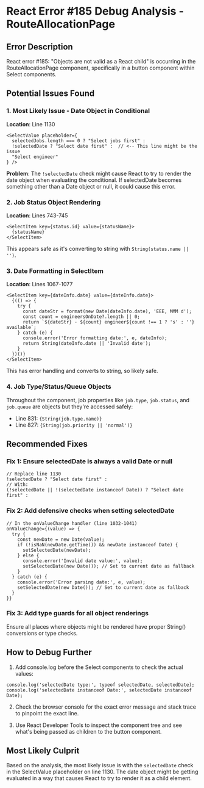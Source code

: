 # React Error #185 Debug Analysis - RouteAllocationPage

## Error Description
React error #185: "Objects are not valid as a React child" is occurring in the RouteAllocationPage component, specifically in a button component within Select components.

## Potential Issues Found

### 1. **Most Likely Issue - Date Object in Conditional**
**Location**: Line 1130
```tsx
<SelectValue placeholder={
  selectedJobs.length === 0 ? "Select jobs first" : 
  !selectedDate ? "Select date first" :  // <-- This line might be the issue
  "Select engineer"
} />
```

**Problem**: The `!selectedDate` check might cause React to try to render the date object when evaluating the conditional. If selectedDate becomes something other than a Date object or null, it could cause this error.

### 2. **Job Status Object Rendering**
**Location**: Lines 743-745
```tsx
<SelectItem key={status.id} value={statusName}>
  {statusName}
</SelectItem>
```
This appears safe as it's converting to string with `String(status.name || '')`.

### 3. **Date Formatting in SelectItem**
**Location**: Lines 1067-1077
```tsx
<SelectItem key={dateInfo.date} value={dateInfo.date}>
  {(() => {
    try {
      const dateStr = format(new Date(dateInfo.date), 'EEE, MMM d');
      const count = engineersOnDate?.length || 0;
      return `${dateStr} - ${count} engineer${count !== 1 ? 's' : ''} available`;
    } catch (e) {
      console.error('Error formatting date:', e, dateInfo);
      return String(dateInfo.date || 'Invalid date');
    }
  })()}
</SelectItem>
```
This has error handling and converts to string, so likely safe.

### 4. **Job Type/Status/Queue Objects**
Throughout the component, job properties like `job.type`, `job.status`, and `job.queue` are objects but they're accessed safely:
- Line 831: `{String(job.type.name)}`
- Line 827: `{String(job.priority || 'normal')}`

## Recommended Fixes

### Fix 1: Ensure selectedDate is always a valid Date or null
```tsx
// Replace line 1130
!selectedDate ? "Select date first" : 
// With:
(!selectedDate || !(selectedDate instanceof Date)) ? "Select date first" :
```

### Fix 2: Add defensive checks when setting selectedDate
```tsx
// In the onValueChange handler (line 1032-1041)
onValueChange={(value) => {
  try {
    const newDate = new Date(value);
    if (!isNaN(newDate.getTime()) && newDate instanceof Date) {
      setSelectedDate(newDate);
    } else {
      console.error('Invalid date value:', value);
      setSelectedDate(new Date()); // Set to current date as fallback
    }
  } catch (e) {
    console.error('Error parsing date:', e, value);
    setSelectedDate(new Date()); // Set to current date as fallback
  }
}}
```

### Fix 3: Add type guards for all object renderings
Ensure all places where objects might be rendered have proper String() conversions or type checks.

## How to Debug Further

1. Add console.log before the Select components to check the actual values:
```tsx
console.log('selectedDate type:', typeof selectedDate, selectedDate);
console.log('selectedDate instanceof Date:', selectedDate instanceof Date);
```

2. Check the browser console for the exact error message and stack trace to pinpoint the exact line.

3. Use React Developer Tools to inspect the component tree and see what's being passed as children to the button component.

## Most Likely Culprit
Based on the analysis, the most likely issue is with the `selectedDate` check in the SelectValue placeholder on line 1130. The date object might be getting evaluated in a way that causes React to try to render it as a child element.
